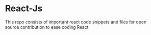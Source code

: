 # React-Js

This repo consists of important react code snippets and files for open source contribution to ease coding React
